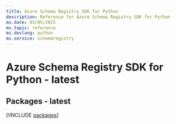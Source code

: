 ```yaml
---
title: Azure Schema Registry SDK for Python
description: Reference for Azure Schema Registry SDK for Python
ms.date: 03/05/2025
ms.topic: reference
ms.devlang: python
ms.service: schemaregistry
---
```

# Azure Schema Registry SDK for Python - latest
## Packages - latest
[!INCLUDE [packages](schema-registry-index.md)]